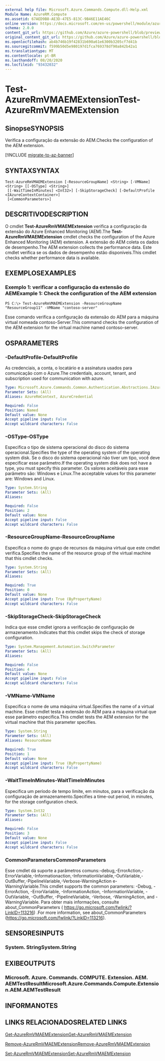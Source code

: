 ```yaml
---
external help file: Microsoft.Azure.Commands.Compute.dll-Help.xml
Module Name: AzureRM.Compute
ms.assetid: 67AED9B8-AE3D-47E5-813C-9B46E11AE46C
online version: https://docs.microsoft.com/en-us/powershell/module/azurerm.compute/test-azurermvmaemextension
schema: 2.0.0
content_git_url: https://github.com/Azure/azure-powershell/blob/preview/src/ResourceManager/Compute/Commands.Compute/help/Test-AzureRmVMAEMExtension.md
original_content_git_url: https://github.com/Azure/azure-powershell/blob/preview/src/ResourceManager/Compute/Commands.Compute/help/Test-AzureRmVMAEMExtension.md
ms.openlocfilehash: ab4b746b19f42831b690a61e6300b3205cf7d41b
ms.sourcegitcommit: f599b50d5e980197d1fca769378df90a842b42a1
ms.translationtype: MT
ms.contentlocale: pt-BR
ms.lasthandoff: 08/20/2020
ms.locfileid: "93432032"
---
```

# <span data-ttu-id="e4ce7-101">Test-AzureRmVMAEMExtension</span><span class="sxs-lookup"><span data-stu-id="e4ce7-101">Test-AzureRmVMAEMExtension</span></span>

## <span data-ttu-id="e4ce7-102">Sinopse</span><span class="sxs-lookup"><span data-stu-id="e4ce7-102">SYNOPSIS</span></span>
<span data-ttu-id="e4ce7-103">Verifica a configuração da extensão do AEM.</span><span class="sxs-lookup"><span data-stu-id="e4ce7-103">Checks the configuration of the AEM extension.</span></span>

[!INCLUDE [migrate-to-az-banner](../../includes/migrate-to-az-banner.md)]

## <span data-ttu-id="e4ce7-104">SYNTAX</span><span class="sxs-lookup"><span data-stu-id="e4ce7-104">SYNTAX</span></span>

```
Test-AzureRmVMAEMExtension [-ResourceGroupName] <String> [-VMName] <String> [[-OSType] <String>]
 [[-WaitTimeInMinutes] <Int32>] [-SkipStorageCheck] [-DefaultProfile <IAzureContextContainer>]
 [<CommonParameters>]
```

## <span data-ttu-id="e4ce7-105">DESCRITIVO</span><span class="sxs-lookup"><span data-stu-id="e4ce7-105">DESCRIPTION</span></span>
<span data-ttu-id="e4ce7-106">O cmdlet **Test-AzureRmVMAEMExtension** verifica a configuração da extensão do Azure Enhanced Monitoring (AEM).</span><span class="sxs-lookup"><span data-stu-id="e4ce7-106">The **Test-AzureRmVMAEMExtension** cmdlet checks the configuration of the Azure Enhanced Monitoring (AEM) extension.</span></span>
<span data-ttu-id="e4ce7-107">A extensão do AEM coleta os dados de desempenho.</span><span class="sxs-lookup"><span data-stu-id="e4ce7-107">The AEM extension collects the performance data.</span></span>
<span data-ttu-id="e4ce7-108">Este cmdlet verifica se os dados de desempenho estão disponíveis.</span><span class="sxs-lookup"><span data-stu-id="e4ce7-108">This cmdlet checks whether performance data is available.</span></span>

## <span data-ttu-id="e4ce7-109">EXEMPLOS</span><span class="sxs-lookup"><span data-stu-id="e4ce7-109">EXAMPLES</span></span>

### <span data-ttu-id="e4ce7-110">Exemplo 1: verificar a configuração da extensão do AEM</span><span class="sxs-lookup"><span data-stu-id="e4ce7-110">Example 1: Check the configuration of the AEM extension</span></span>
```
PS C:\> Test-AzureRmVMAEMExtension -ResourceGroupName "ResourceGroup11" -VMName "contoso-server"
```

<span data-ttu-id="e4ce7-111">Esse comando verifica a configuração da extensão do AEM para a máquina virtual nomeada contoso-Server.</span><span class="sxs-lookup"><span data-stu-id="e4ce7-111">This command checks the configuration of the AEM extension for the virtual machine named contoso-server.</span></span>

## <span data-ttu-id="e4ce7-112">OS</span><span class="sxs-lookup"><span data-stu-id="e4ce7-112">PARAMETERS</span></span>

### <span data-ttu-id="e4ce7-113">-DefaultProfile</span><span class="sxs-lookup"><span data-stu-id="e4ce7-113">-DefaultProfile</span></span>
<span data-ttu-id="e4ce7-114">As credenciais, a conta, o locatário e a assinatura usados para comunicação com o Azure.</span><span class="sxs-lookup"><span data-stu-id="e4ce7-114">The credentials, account, tenant, and subscription used for communication with azure.</span></span>

```yaml
Type: Microsoft.Azure.Commands.Common.Authentication.Abstractions.IAzureContextContainer
Parameter Sets: (All)
Aliases: AzureRmContext, AzureCredential

Required: False
Position: Named
Default value: None
Accept pipeline input: False
Accept wildcard characters: False
```

### <span data-ttu-id="e4ce7-115">-OSType</span><span class="sxs-lookup"><span data-stu-id="e4ce7-115">-OSType</span></span>
<span data-ttu-id="e4ce7-116">Especifica o tipo de sistema operacional do disco do sistema operacional.</span><span class="sxs-lookup"><span data-stu-id="e4ce7-116">Specifies the type of the operating system of the operating system disk.</span></span>
<span data-ttu-id="e4ce7-117">Se o disco do sistema operacional não tiver um tipo, você deve especificar esse parâmetro.</span><span class="sxs-lookup"><span data-stu-id="e4ce7-117">If the operating system disk does not have a type, you must specify this parameter.</span></span>
<span data-ttu-id="e4ce7-118">Os valores aceitáveis para esse parâmetro são: Windows e Linux.</span><span class="sxs-lookup"><span data-stu-id="e4ce7-118">The acceptable values for this parameter are: Windows and Linux.</span></span>

```yaml
Type: System.String
Parameter Sets: (All)
Aliases:

Required: False
Position: 2
Default value: None
Accept pipeline input: False
Accept wildcard characters: False
```

### <span data-ttu-id="e4ce7-119">-ResourceGroupName</span><span class="sxs-lookup"><span data-stu-id="e4ce7-119">-ResourceGroupName</span></span>
<span data-ttu-id="e4ce7-120">Especifica o nome do grupo de recursos da máquina virtual que este cmdlet verifica.</span><span class="sxs-lookup"><span data-stu-id="e4ce7-120">Specifies the name of the resource group of the virtual machine that this cmdlet checks.</span></span>

```yaml
Type: System.String
Parameter Sets: (All)
Aliases:

Required: True
Position: 0
Default value: None
Accept pipeline input: True (ByPropertyName)
Accept wildcard characters: False
```

### <span data-ttu-id="e4ce7-121">-SkipStorageCheck</span><span class="sxs-lookup"><span data-stu-id="e4ce7-121">-SkipStorageCheck</span></span>
<span data-ttu-id="e4ce7-122">Indica que esse cmdlet ignora a verificação de configuração de armazenamento.</span><span class="sxs-lookup"><span data-stu-id="e4ce7-122">Indicates that this cmdlet skips the check of storage configuration.</span></span>

```yaml
Type: System.Management.Automation.SwitchParameter
Parameter Sets: (All)
Aliases:

Required: False
Position: 4
Default value: None
Accept pipeline input: False
Accept wildcard characters: False
```

### <span data-ttu-id="e4ce7-123">-VMName</span><span class="sxs-lookup"><span data-stu-id="e4ce7-123">-VMName</span></span>
<span data-ttu-id="e4ce7-124">Especifica o nome de uma máquina virtual.</span><span class="sxs-lookup"><span data-stu-id="e4ce7-124">Specifies the name of a virtual machine.</span></span>
<span data-ttu-id="e4ce7-125">Esse cmdlet testa a extensão do AEM para a máquina virtual que esse parâmetro especifica.</span><span class="sxs-lookup"><span data-stu-id="e4ce7-125">This cmdlet tests the AEM extension for the virtual machine that this parameter specifies.</span></span>

```yaml
Type: System.String
Parameter Sets: (All)
Aliases: ResourceName

Required: True
Position: 1
Default value: None
Accept pipeline input: True (ByPropertyName)
Accept wildcard characters: False
```

### <span data-ttu-id="e4ce7-126">-WaitTimeInMinutes</span><span class="sxs-lookup"><span data-stu-id="e4ce7-126">-WaitTimeInMinutes</span></span>
<span data-ttu-id="e4ce7-127">Especifica um período de tempo limite, em minutos, para a verificação da configuração de armazenamento.</span><span class="sxs-lookup"><span data-stu-id="e4ce7-127">Specifies a time-out period, in minutes, for the storage configuration check.</span></span>

```yaml
Type: System.Int32
Parameter Sets: (All)
Aliases:

Required: False
Position: 3
Default value: None
Accept pipeline input: False
Accept wildcard characters: False
```

### <span data-ttu-id="e4ce7-128">CommonParameters</span><span class="sxs-lookup"><span data-stu-id="e4ce7-128">CommonParameters</span></span>
<span data-ttu-id="e4ce7-129">Esse cmdlet dá suporte a parâmetros comuns:-debug,-ErrorAction,-ErrorVariable,-Informationaction,-InformationVariable,-OutVariable,-OutBuffer,-PipelineVariable,-Verbose-WarningAction e-WarningVariable.</span><span class="sxs-lookup"><span data-stu-id="e4ce7-129">This cmdlet supports the common parameters: -Debug, -ErrorAction, -ErrorVariable, -InformationAction, -InformationVariable, -OutVariable, -OutBuffer, -PipelineVariable, -Verbose, -WarningAction, and -WarningVariable.</span></span> <span data-ttu-id="e4ce7-130">Para obter mais informações, consulte about_CommonParameters ( https://go.microsoft.com/fwlink/?LinkID=113216) .</span><span class="sxs-lookup"><span data-stu-id="e4ce7-130">For more information, see about_CommonParameters (https://go.microsoft.com/fwlink/?LinkID=113216).</span></span>

## <span data-ttu-id="e4ce7-131">SENSORES</span><span class="sxs-lookup"><span data-stu-id="e4ce7-131">INPUTS</span></span>

### <span data-ttu-id="e4ce7-132">System. String</span><span class="sxs-lookup"><span data-stu-id="e4ce7-132">System.String</span></span>

## <span data-ttu-id="e4ce7-133">EXIBE</span><span class="sxs-lookup"><span data-stu-id="e4ce7-133">OUTPUTS</span></span>

### <span data-ttu-id="e4ce7-134">Microsoft. Azure. Commands. COMPUTE. Extension. AEM. AEMTestResult</span><span class="sxs-lookup"><span data-stu-id="e4ce7-134">Microsoft.Azure.Commands.Compute.Extension.AEM.AEMTestResult</span></span>

## <span data-ttu-id="e4ce7-135">INFORMA</span><span class="sxs-lookup"><span data-stu-id="e4ce7-135">NOTES</span></span>

## <span data-ttu-id="e4ce7-136">LINKS RELACIONADOS</span><span class="sxs-lookup"><span data-stu-id="e4ce7-136">RELATED LINKS</span></span>

[<span data-ttu-id="e4ce7-137">Get-AzureRmVMAEMExtension</span><span class="sxs-lookup"><span data-stu-id="e4ce7-137">Get-AzureRmVMAEMExtension</span></span>](./Get-AzureRmVMAEMExtension.md)

[<span data-ttu-id="e4ce7-138">Remove-AzureRmVMAEMExtension</span><span class="sxs-lookup"><span data-stu-id="e4ce7-138">Remove-AzureRmVMAEMExtension</span></span>](./Remove-AzureRmVMAEMExtension.md)

[<span data-ttu-id="e4ce7-139">Set-AzureRmVMAEMExtension</span><span class="sxs-lookup"><span data-stu-id="e4ce7-139">Set-AzureRmVMAEMExtension</span></span>](./Set-AzureRmVMAEMExtension.md)


